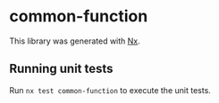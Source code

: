 # common-function

This library was generated with [Nx](https://nx.dev).

## Running unit tests

Run `nx test common-function` to execute the unit tests.
